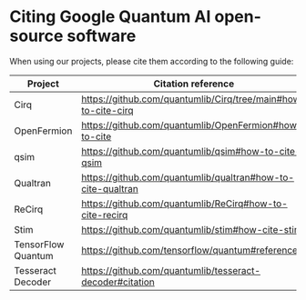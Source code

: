 # Citing Google Quantum AI open-source software

When using our projects, please cite them according to the following guide:

| Project | Citation reference |
|---------|--------------------|
| Cirq | https://github.com/quantumlib/Cirq/tree/main#how-to-cite-cirq |
| OpenFermion | https://github.com/quantumlib/OpenFermion#how-to-cite |
| qsim | https://github.com/quantumlib/qsim#how-to-cite-qsim |
| Qualtran | https://github.com/quantumlib/qualtran#how-to-cite-qualtran |
| ReCirq | https://github.com/quantumlib/ReCirq#how-to-cite-recirq |
| Stim | https://github.com/quantumlib/stim#how-cite-stim |
| TensorFlow Quantum | https://github.com/tensorflow/quantum#references|
| Tesseract Decoder | https://github.com/quantumlib/tesseract-decoder#citation|
